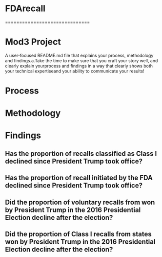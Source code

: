 # FDArecall
==============================

Mod3 Project
==============================

A user-focused README.md file that explains your process, methodology and findings.a.Take the time to make sure that you craft your story well, and clearly explain yourprocess and findings in a way that clearly shows both your technical expertiseand​ your ability to communicate your results!

# Process


# Methodology

# Findings

## Has the proportion of recalls classified as Class I declined since President Trump took office?


## Has the proportion of recall initiated by the FDA declined since President Trump took office?


## Did the proportion of voluntary recalls from won by President Trump in the 2016 Presidential Election decline after the election?


## Did the proportion of Class I recalls from states won by President Trump in the 2016 Presidential Election decline after the election?
 

